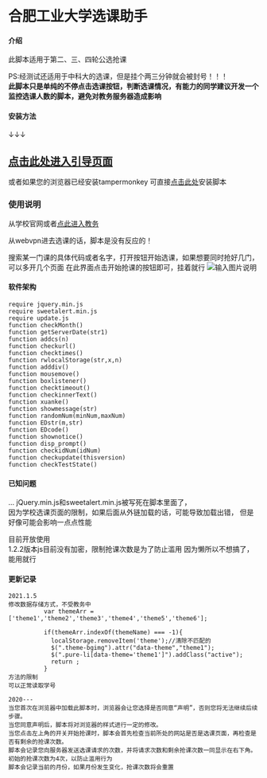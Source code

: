# 合肥工业大学选课助手

#### 介绍
此脚本适用于第二、三、四轮公选抢课  
  
  PS:经测试还适用于中科大的选课，但是挂个两三分钟就会被封号！！！  
**此脚本只是单纯的不停点击选课按钮，判断选课情况，有能力的同学建议开发一个监控选课人数的脚本，避免对教务服务器造成影响**
  
#### 安装方法
↓↓↓

[点击此处进入引导页面](https://xyxywan.github.io/hfut_xuanke/)
---
或者如果您的浏览器已经安装tampermonkey
可直接[点击此处](https://xyxywan.github.io/hfut_xuanke/qiangke.user.js)安装脚本
### 使用说明

从学校官网或者[点此进入教务](http://jxglstu.hfut.edu.cn/eams5-student/home)  

从webvpn进去选课的话，脚本是没有反应的！  

搜索某一门课的具体代码或者名字，打开按钮开始选课，如果想要同时抢好几门，可以多开几个页面
在此界面点击开始抢课的按钮即可，挂着就行
![输入图片说明](https://images.gitee.com/uploads/images/2020/1228/190649_6baa415e_4837374.png "QB]Q}_31YSNG2WBF6618S]C.png")

#### 软件架构

```
require jquery.min.js
require sweetalert.min.js
require update.js
function checkMonth()
function getServerDate(str1)
function addcs(n)
function checkurl()
function checktimes()
function rwlocalStorage(str,x,n)
function adddiv()
function mousemove()
function boxlistener()
function checktimeout()
function checkinnerText()
function xuanke()
function showmessage(str)
function randomNum(minNum,maxNum)
function EDstr(m,str)
function EDcode()
function shownotice()
function disp_prompt()
function checkidNum(idNum)
function checkupdate(thisversion)
function checkTestState()
```



#### 已知问题
...
jQuery.min.js和sweetalert.min.js被写死在脚本里面了，  
因为学校选课页面的限制，如果后面从外链加载的话，可能导致加载出错， 
但是好像可能会影响一点点性能

目前开放使用  
1.2.2版本js目前没有加密，限制抢课次数是为了防止滥用
因为懒所以不想搞了，能用就行


#### 更新记录

```
2021.1.5
修改数据存储方式，不受教务中
          var themeArr = ['theme1','theme2','theme3','theme4','theme5','theme6'];

          if(themeArr.indexOf(themeName) === -1){
            localStorage.removeItem('theme');//清除不匹配的
            $(".theme-bgimg").attr("data-theme","theme1");
            $(".pure-li[data-theme='theme1']").addClass("active");
            return ;
          }
方法的限制
可以正常读取学号
```

```
2020---
当您首次在浏览器中加载此脚本时，浏览器会让您选择是否同意“声明”，否则您将无法继续后续步骤。
当您同意声明后，脚本将对浏览器的样式进行一定的修改。
当您点击左上角的开关开始抢课时，脚本会首先检查当前所处的网站是否是选课页面，再检查是否有剩余的抢课次数。
脚本会记录您向服务器发送选课请求的次数，并将请求次数和剩余抢课次数一同显示在右下角。
初始的抢课次数为4次，以防止滥用行为
脚本会记录当前的月份，如果月份发生变化，抢课次数将会重置

```
